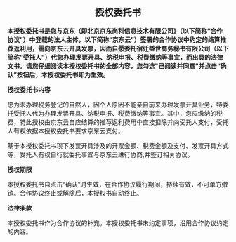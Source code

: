 ## <div align=center>授权委托书</div>

**本授权委托书是您与京东（即北京京东尚科信息技术有限公司》（以下简称“合作协议”）中登载的法人主体，以下简称“京东云”）签署的合作协议中约定的结算推荐返利用，需向京东云开具发票，因而自愿委托宿迁益世商务秘书有限公司（以下简称“受托人”）代您办理发票开具、纳税申报、税费缴纳等事宜，而出具的法律文书。请您仔细阅读本授权委托书的全部内容，您勾选"已阅读并同意"并点击“确认”按钮后，本授权委托书即为生效。**

**授权委托书内容**

您为未办理税务登记的自然人，因个人原因不能亲自前来办理发票开具业务，特委托受托人代为办理发票开具、纳税申报、税费缴纳等事宜。其中，您应缴纳的税费，特此授权由京东云自应结算的推荐返利费用中直接扣除并向受托人支付，受托人有权依据本授权委托书要求京东云支付。

基于本授权委托书项下发票开具涉及的开票金额、税费金额及支付、发票开具方式等，受托人有权自行就委托事宜与京东云进行协商,并签订相关协议。

**授权期限**

本授权委托书自点击“确认”时生效，在合作协议履行期间，持续有效，不可单方撤销。合作协议终止或解除后，本授权书自动终止。

**法律条款**

本授权委托书作为合作协议的补充。本授权委托书未约定事项，沿用合作协议约定的内容。
